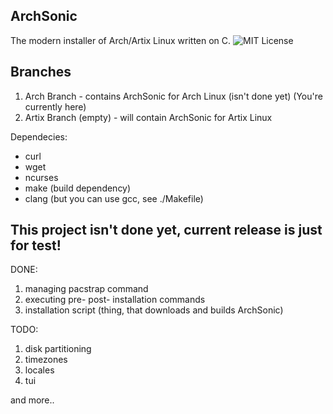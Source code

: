 ## ArchSonic

The modern installer of Arch/Artix Linux written on C.
![MIT License](LICENSE)

## Branches

1. Arch Branch - contains ArchSonic for Arch Linux (isn't done yet) (You're currently here)
2. Artix Branch (empty) - will contain ArchSonic for Artix Linux

Dependecies:
- curl
- wget
- ncurses
- make (build dependency)
- clang (but you can use gcc, see ./Makefile)

## This project isn't done yet, current release is just for test!

DONE:

1. managing pacstrap command
2. executing pre- post- installation commands
3. installation script (thing, that downloads and builds ArchSonic)

TODO:

1. disk partitioning
2. timezones
3. locales
5. tui

and more..